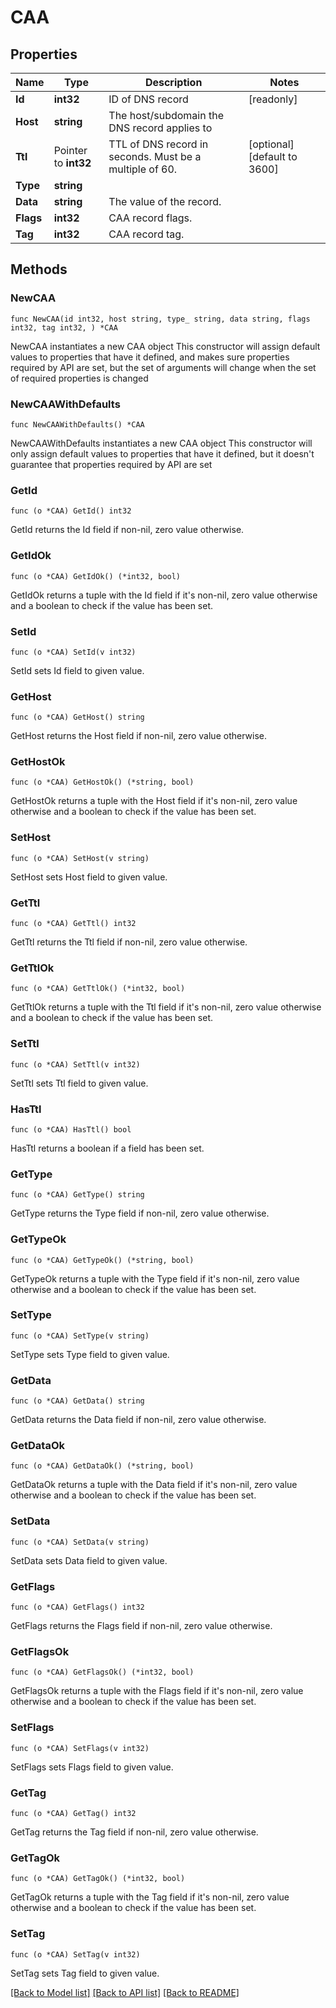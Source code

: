 # CAA

## Properties

Name | Type | Description | Notes
------------ | ------------- | ------------- | -------------
**Id** | **int32** | ID of DNS record | [readonly] 
**Host** | **string** | The host/subdomain the DNS record applies to | 
**Ttl** | Pointer to **int32** | TTL of DNS record in seconds. Must be a multiple of 60. | [optional] [default to 3600]
**Type** | **string** |  | 
**Data** | **string** | The value of the record. | 
**Flags** | **int32** | CAA record flags. | 
**Tag** | **int32** | CAA record tag. | 

## Methods

### NewCAA

`func NewCAA(id int32, host string, type_ string, data string, flags int32, tag int32, ) *CAA`

NewCAA instantiates a new CAA object
This constructor will assign default values to properties that have it defined,
and makes sure properties required by API are set, but the set of arguments
will change when the set of required properties is changed

### NewCAAWithDefaults

`func NewCAAWithDefaults() *CAA`

NewCAAWithDefaults instantiates a new CAA object
This constructor will only assign default values to properties that have it defined,
but it doesn't guarantee that properties required by API are set

### GetId

`func (o *CAA) GetId() int32`

GetId returns the Id field if non-nil, zero value otherwise.

### GetIdOk

`func (o *CAA) GetIdOk() (*int32, bool)`

GetIdOk returns a tuple with the Id field if it's non-nil, zero value otherwise
and a boolean to check if the value has been set.

### SetId

`func (o *CAA) SetId(v int32)`

SetId sets Id field to given value.


### GetHost

`func (o *CAA) GetHost() string`

GetHost returns the Host field if non-nil, zero value otherwise.

### GetHostOk

`func (o *CAA) GetHostOk() (*string, bool)`

GetHostOk returns a tuple with the Host field if it's non-nil, zero value otherwise
and a boolean to check if the value has been set.

### SetHost

`func (o *CAA) SetHost(v string)`

SetHost sets Host field to given value.


### GetTtl

`func (o *CAA) GetTtl() int32`

GetTtl returns the Ttl field if non-nil, zero value otherwise.

### GetTtlOk

`func (o *CAA) GetTtlOk() (*int32, bool)`

GetTtlOk returns a tuple with the Ttl field if it's non-nil, zero value otherwise
and a boolean to check if the value has been set.

### SetTtl

`func (o *CAA) SetTtl(v int32)`

SetTtl sets Ttl field to given value.

### HasTtl

`func (o *CAA) HasTtl() bool`

HasTtl returns a boolean if a field has been set.

### GetType

`func (o *CAA) GetType() string`

GetType returns the Type field if non-nil, zero value otherwise.

### GetTypeOk

`func (o *CAA) GetTypeOk() (*string, bool)`

GetTypeOk returns a tuple with the Type field if it's non-nil, zero value otherwise
and a boolean to check if the value has been set.

### SetType

`func (o *CAA) SetType(v string)`

SetType sets Type field to given value.


### GetData

`func (o *CAA) GetData() string`

GetData returns the Data field if non-nil, zero value otherwise.

### GetDataOk

`func (o *CAA) GetDataOk() (*string, bool)`

GetDataOk returns a tuple with the Data field if it's non-nil, zero value otherwise
and a boolean to check if the value has been set.

### SetData

`func (o *CAA) SetData(v string)`

SetData sets Data field to given value.


### GetFlags

`func (o *CAA) GetFlags() int32`

GetFlags returns the Flags field if non-nil, zero value otherwise.

### GetFlagsOk

`func (o *CAA) GetFlagsOk() (*int32, bool)`

GetFlagsOk returns a tuple with the Flags field if it's non-nil, zero value otherwise
and a boolean to check if the value has been set.

### SetFlags

`func (o *CAA) SetFlags(v int32)`

SetFlags sets Flags field to given value.


### GetTag

`func (o *CAA) GetTag() int32`

GetTag returns the Tag field if non-nil, zero value otherwise.

### GetTagOk

`func (o *CAA) GetTagOk() (*int32, bool)`

GetTagOk returns a tuple with the Tag field if it's non-nil, zero value otherwise
and a boolean to check if the value has been set.

### SetTag

`func (o *CAA) SetTag(v int32)`

SetTag sets Tag field to given value.



[[Back to Model list]](../README.md#documentation-for-models) [[Back to API list]](../README.md#documentation-for-api-endpoints) [[Back to README]](../README.md)


